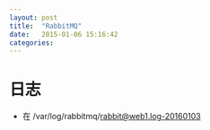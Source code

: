 ```yaml
---
layout: post
title:  "RabbitMQ"
date:   2015-01-06 15:16:42
categories: 
---
```


# 日志
* 在 /var/log/rabbitmq/rabbit@web1.log-20160103